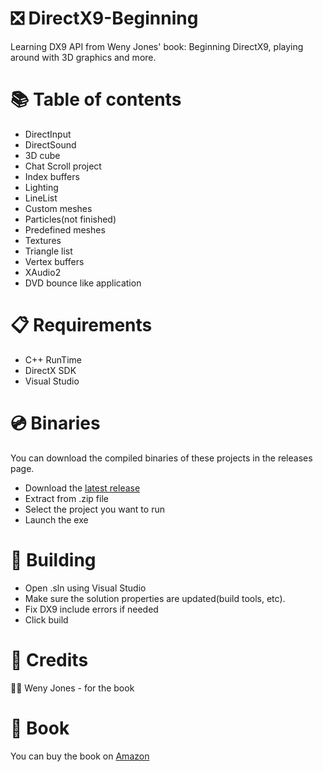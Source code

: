 # ❎ DirectX9-Beginning
Learning DX9 API from Weny Jones' book: Beginning DirectX9, playing around with 3D graphics and more.

# 📚 Table of contents

* DirectInput
* DirectSound
* 3D cube
* Chat Scroll project
* Index buffers
* Lighting
* LineList
* Custom meshes
* Particles(not finished)
* Predefined meshes
* Textures
* Triangle list
* Vertex buffers
* XAudio2
* DVD bounce like application

# 📋 Requirements

* C++ RunTime
* DirectX SDK
* Visual Studio

# 💿 Binaries

You can download the compiled binaries of these projects in the releases page.

* Download the [latest release](https://github.com/Edveika/DirectX9-Beginning/releases)
* Extract from .zip file
* Select the project you want to run
* Launch the exe

# 🔧 Building

* Open .sln using Visual Studio
* Make sure the solution properties are updated(build tools, etc).
* Fix DX9 include errors if needed
* Click build

# 🤝 Credits

🧑‍🏫 Weny Jones - for the book

# 📖 Book

You can buy the book on [Amazon](https://www.amazon.com/Beginning-DirectX-9-Game-Development/dp/1592003494)
